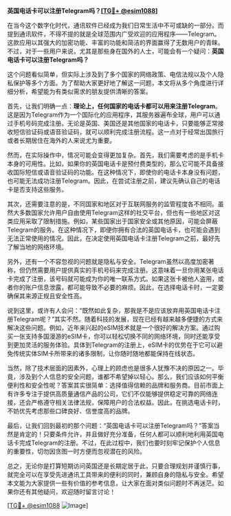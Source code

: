 **英国电话卡可以注册Telegram吗？[[TG💪+ @esim1088](https://t.me/s/esim1088)]**

在当今这个数字化时代，通讯软件已经成为我们日常生活中不可或缺的一部分。而提到通讯软件，不得不提的就是全球范围内广受欢迎的应用程序——Telegram。这款应用以其强大的加密功能、丰富的功能和简洁的界面赢得了无数用户的青睐。不过，对于一些用户来说，尤其是那些身在国外的人士，可能会有一个疑问：**英国电话卡可以注册Telegram吗？**

这个问题看似简单，但实际上涉及到了多个国家的网络政策、电信法规以及个人隐私保护等多个方面。为了帮助大家更好地了解这一问题，本文将从多个角度进行详细分析，希望能为有类似需求的朋友提供清晰的答案。

首先，让我们明确一点：**理论上，任何国家的电话卡都可以用来注册Telegram**。这是因为Telegram作为一个国际化的应用程序，其服务器遍布全球，用户可以通过手机号码完成注册。无论是英国、美国还是其他国家的电话卡，只要能够正常接收短信验证码或语音验证码，就可以顺利完成注册流程。这一点对于经常出国旅行或者长期居住在海外的人来说尤为重要。

然而，在实际操作中，情况可能会变得更加复杂。首先，我们需要考虑的是手机卡本身的可用性。比如，如果你的英国电话卡是预付费类型的，那么它可能不具备接收国际短信或语音验证码的功能。在这种情况下，即使你的电话卡本身没有问题，也可能无法成功注册Telegram。因此，在尝试注册之前，建议先确认自己的电话卡是否支持这些服务。

其次，还需要注意的是，不同国家和地区对于互联网服务的监管程度各不相同。虽然大多数国家允许用户自由使用Telegram这样的社交平台，但也有一些地区对这类应用采取了限制措施。例如，某些国家出于国家安全或其他原因，可能会屏蔽Telegram的服务。在这种情况下，即便你拥有合法的英国电话卡，也可能会遇到无法正常使用的情况。因此，在决定使用英国电话卡注册Telegram之前，最好先了解当地的网络环境。

另外，还有一个不容忽视的问题就是隐私与安全。Telegram虽然以高度加密著称，但仍然需要用户提供真实的手机号码来完成注册。这意味着一旦你用某张电话卡完成了注册，该号码就可能成为你的唯一联系方式。如果这张卡被他人盗用，或者你的账户信息泄露，都可能导致不必要的麻烦。因此，在选择电话卡时，一定要确保其来源正规且安全性高。

说到这里，或许有人会问：“既然如此复杂，那我是不是应该放弃用英国电话卡注册Telegram呢？”其实不然。随着科技的发展，现在已经有越来越多便捷的方式来解决这些问题。例如，近年来兴起的eSIM技术就是一个很好的解决方案。通过购买一张支持多国漫游的eSIM卡，你可以轻松切换不同的网络环境，同时还能享受到更加灵活的服务体验。具体到Telegram的注册上，eSIM卡的优势在于它可以避免传统实体SIM卡所带来的诸多限制，让你随时随地都能保持在线状态。

当然，除了技术层面的因素外，心理上的顾虑也是很多人犹豫不决的原因之一。毕竟，涉及到个人信息的安全问题，谁都不希望掉以轻心。那么，我们应该如何平衡便利性和安全性呢？答案其实很简单：选择值得信赖的品牌和服务商。目前市面上有许多专注于提供高质量通信产品的公司，它们不仅能够提供稳定可靠的网络连接，还会严格遵守相关法律法规，保障用户的合法权益。因此，在挑选电话卡时，不妨优先考虑那些口碑良好、信誉度高的品牌。

最后，让我们回到最初的那个问题：“英国电话卡可以注册Telegram吗？”答案当然是肯定的！只要条件允许，并且做好充分准备，任何人都可以顺利地利用英国电话卡完成Telegram的注册。不过，在此过程中，我们也要时刻牢记保护个人信息的重要性，切勿因贪图一时方便而忽视潜在的风险。

总之，无论你是打算短期访问英国还是长期定居于此，只要合理规划并谨慎行事，就完全可以在享受先进通讯工具带来的便利的同时，兼顾自身的隐私与安全。希望本文能为大家提供一些有价值的参考信息，让大家在面对类似问题时不再迷茫。如果你还有其他疑问，欢迎随时留言讨论！

[[TG💪+ @esim1088](https://t.me/s/esim1088) ![Image](https://i.postimg.cc/4NQfJmqS/Snipaste-2025-05-13-00-14-12.png)]
